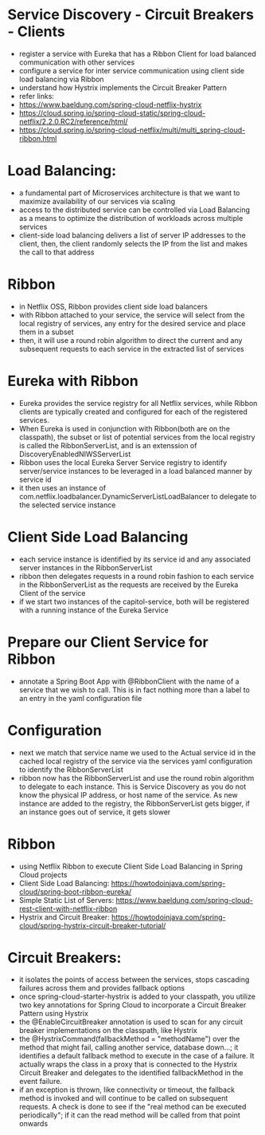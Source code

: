 # Service Discovery - Circuit Breakers - Clients
- register a service with Eureka that has a Ribbon Client for load balanced communication with other services
- configure a service for inter service communication using client side load balancing via Ribbon
- understand how Hystrix implements the Circuit Breaker Pattern
- refer links:
- https://www.baeldung.com/spring-cloud-netflix-hystrix
- https://cloud.spring.io/spring-cloud-static/spring-cloud-netflix/2.2.0.RC2/reference/html/
- https://cloud.spring.io/spring-cloud-netflix/multi/multi_spring-cloud-ribbon.html

# Load Balancing:
- a fundamental part of Microservices architecture is that we want to maximize availability of our services via scaling
- access to the distributed service can be controlled via Load Balancing as a means to optimize the distribution of workloads across multiple services
- client-side load balancing delivers a list of server IP addresses to the client, then, the client randomly selects the IP from the list and makes the call to that address

# Ribbon
- in Netflix OSS, Ribbon provides client side load balancers
- with Ribbon attached to your service, the service will select from the local registry of services, any entry for the desired service and place them in a subset
- then, it will use a round robin algorithm to direct the current and any subsequent requests to each service in the extracted list of services

# Eureka with Ribbon
- Eureka provides the service registry for all Netflix services, while Ribbon clients are typically created and configured for each of the registered services.
- When Eureka is used in conjunction with Ribbon(both are on the classpath), the subset or list of potential services from the local registry is called the RibbonServerList, and is an extenssion of DiscoveryEnabledNIWSServerList
- Ribbon uses the local Eureka Server Service registry to identify server/service instances to be leveraged in a load balanced manner by service id
- it then uses an instance of com.netflix.loadbalancer.DynamicServerListLoadBalancer to delegate to the selected service instance

# Client Side Load Balancing
- each service instance is identified by its service id and any associated server instances in the RibbonServerList
- ribbon then delegates requests in a round robin fashion to each service in the RibbonServerList as the requests are received by the Eureka Client of the service
- if we start two instances of the capitol-service, both will be registered with a running instance of the Eureka Service

# Prepare our Client Service for Ribbon
- annotate a Spring Boot App with @RibbonClient with the name of a service that we wish to call. This is in fact nothing more than a label to an entry in the yaml configuration file

# Configuration
- next we match that service name we used to the Actual service id in the cached local registry of the service via the services yaml configuration to identify the RibbonServerList
- ribbon now has the RibbonServerList and use the round robin algorithm to delegate to each instance. This is Service Discovery as you do not know the physical IP address, or host name of the service. As new instance are added to the registry, the RibbonServerList gets bigger, if an instance goes out of service, it gets slower

# Ribbon
- using Netflix Ribbon to execute Client Side Load Balancing in Spring Cloud projects
- Client Side Load Balancing: https://howtodoinjava.com/spring-cloud/spring-boot-ribbon-eureka/
- Simple Static List of Servers: https://www.baeldung.com/spring-cloud-rest-client-with-netflix-ribbon
- Hystrix and Circuit Breaker: https://howtodoinjava.com/spring-cloud/spring-hystrix-circuit-breaker-tutorial/

# Circuit Breakers:
- it isolates the points of access between the services, stops cascading failures across them and provides fallback options
- once spring-cloud-starter-hystrix is added to your classpath, you utilize two key annotations for Spring Cloud to incorporate a Circuit Breaker Pattern using Hystrix
- the @EnableCircuitBreaker annotation is used to scan for any circuit breaker implementations on the classpath, like Hystrix
- the @HystrixCommand(fallbackMethod = "methodName") over the method that might fail, calling another service, database down...; it identifies a default fallback method to execute in the case of a failure. It actually wraps the class in a proxy that is connected to the Hystrix Circuit Breaker and delegates to the identified fallbackMethod in the event failure.
- if an exception is thrown, like connectivity or timeout, the fallback method is invoked and will continue to be called on subsequent requests. A check is done to see if the "real method can be executed periodically"; if it can the read method will be called from that point onwards
